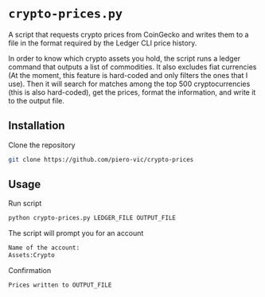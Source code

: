 # `crypto-prices.py`
A script that requests crypto prices from CoinGecko and writes them to a file in the format required by the Ledger CLI price history.

In order to know which crypto assets you hold, the script runs a ledger command that outputs a list of commodities. It also excludes fiat currencies (At the moment, this feature is hard-coded and only filters the ones that I use). Then it will search for matches among the top 500 cryptocurrencies (this is also hard-coded), get the prices, format the information, and write it to the output file.

## Installation
Clone the repository
```sh
git clone https://github.com/piero-vic/crypto-prices
```

## Usage
Run script
```sh
python crypto-prices.py LEDGER_FILE OUTPUT_FILE
```
The script will prompt you for an account
```sh
Name of the account:
Assets:Crypto
```
Confirmation
```sh
Prices written to OUTPUT_FILE
```
